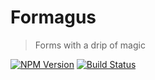 # Formagus
> Forms with a drip of magic

[![NPM Version][npm-image]][npm-url]
[![Build Status](https://travis-ci.org/iaroslavshvets/formagus.svg?branch=master)](https://travis-ci.org/iaroslavshvets/formagus)

<!-- Markdown link & img dfn's -->
[npm-image]: https://img.shields.io/npm/v/datadog-metrics.svg?style=flat-square
[npm-url]: https://npmjs.org/package/formagus
[npm-downloads]: https://img.shields.io/npm/dm/datadog-metrics.svg?style=flat-square
[travis-image]: https://img.shields.io/travis/dbader/node-datadog-metrics/master.svg?style=flat-square
[travis-url]: https://travis-ci.org/dbader/node-datadog-metrics
